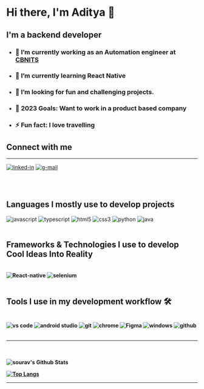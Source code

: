 # Hi there, I'm Aditya 👋

## I'm a backend developer

- ### 🔭 I’m currently working as an Automation engineer at [CBNITS](https://www.cbnits.com/)
- ### 🌱 I’m currently learning React Native
- ### 👯 I’m looking for fun and challenging projects.
- ### 🥅 2023 Goals: Want to work in a product based company
- ### ⚡ Fun fact: I love travelling


## Connect with me

---

[<img  alt="linked-in" src="https://img.shields.io/badge/linkedin-%230077B5.svg?&style=for-the-badge&logo=linkedin&logoColor=white" />](https://www.linkedin.com/in/aditya-devz)
[<img  alt="g-mail" src="https://img.shields.io/badge/Gmail-D14836?style=for-the-badge&logo=gmail&logoColor=white" />](mailto:ak88564@gmail.com)

<br />
<br />

## Languages I mostly use to develop projects

<img alt="javascript" src="https://img.shields.io/badge/JavaScript-F7DF1E?style=for-the-badge&logo=javascript&logoColor=black" />
<img alt="typescript" src="https://img.shields.io/badge/TypeScript-007ACC?style=for-the-badge&logo=typescript&logoColor=white" />
<img alt="html5" src="https://img.shields.io/badge/HTML5-E34F26?style=for-the-badge&logo=html5&logoColor=white" />
<img alt="css3" src="https://img.shields.io/badge/CSS3-1572B6?style=for-the-badge&logo=css3&logoColor=white" />
<img alt="python" src="https://upload.wikimedia.org/wikipedia/commons/thumb/1/1b/Blue_Python_3.9_Shield_Badge.svg/2560px-Blue_Python_3.9_Shield_Badge.svg.png">
<img alt="java" src="https://encrypted-tbn0.gstatic.com/images?q=tbn:ANd9GcQ6YDEfp08TlT4Xv6g9sG6h985JShL51zWHyA&usqp=CAU">

<br />
<br />

## Frameworks & Technologies I use to develop <b>Cool Ideas Into Reality <b/>

<br />

<img alt="React-native" src="https://img.shields.io/badge/React_Native-20232A?style=for-the-badge&logo=react&logoColor=61DAFB" />
<img alt="selenium" src="https://engineering.naukri.com/wp-content/uploads/sites/19/2016/11/selenium-logo.png">
<br />
<br />

## Tools I use in my development workflow 🛠️

<br />

<img alt="vs code" src="https://img.shields.io/badge/Visual_Studio_Code-0078D4?style=for-the-badge&logo=visual%20studio%20code&logoColor=white" />
<img alt="android studio" src="https://img.shields.io/badge/Android_Studio-3DDC84?style=for-the-badge&logo=android-studio&logoColor=white" />
<img alt="git" src="https://img.shields.io/badge/Git-F05032?style=for-the-badge&logo=git&logoColor=white" />
<img alt="chrome" src="https://img.shields.io/badge/Google_chrome-4285F4?style=for-the-badge&logo=Google-chrome&logoColor=white" />
<img alt="Figma" src="https://img.shields.io/badge/Figma-F24E1E?style=for-the-badge&logo=figma&logoColor=white" />
<img alt="windows" src="https://img.shields.io/badge/Windows-0078D6?style=for-the-badge&logo=windows&logoColor=white" />
<img alt="github" src="https://img.shields.io/badge/GitHub-100000?style=for-the-badge&logo=github&logoColor=white" />
<br />
<br />

---
<br />
<br />
<img  alt="sourav's Github Stats" src="https://github-readme-stats.vercel.app/api?username=ak88564" />

[![Top Langs](https://github-readme-stats.vercel.app/api/top-langs/?username=ak88564&langs_count=10&layout=compact)](https://github.com/anuraghazra/github-readme-stats)

---
